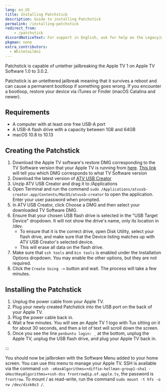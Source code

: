 ```yaml
---
lang: en_US
title: Installing Patchstick
description: Guide to installing Patchstick
permalink: /installing-patchstick
redirect_from:
    - /patchstick
discordNoticeText: For support in English, ask for help on the LegacyJailbreak [Discord Server](http://discord.legacyjailbreak.com/).
pkgman: none
extra_contributors:
  - WhitetailAni
---
```


Patchstick is capable of untether jailbreaking the Apple TV 1 on Apple TV Software 1.0 to 3.0.2.

Patchstick is an <router-link to="/types-of-jailbreak/#untethered-jailbreaks">untethered</router-link> jailbreak meaning that it survives a reboot and can cause a permanent bootloop if something goes wrong. If you encounter a bootloop, restore your device via iTunes or Finder (macOS Catalina and newer).

## Requirements

- A computer with at least one free USB-A port
- A USB-A flash drive with a capacity between 1GB and 64GB
- macOS 10.8 to 10.13

## Creating the Patchstick

1. Download the Apple TV software's restore DMG corresponding to the TV Software version that your Apple TV is running from [here](https://mega.nz/folder/k4FAXCIB#Fk7pxs6ikYzL3YBvAGX5ig/folder/cgUwDb5S). [This link](https://www.iclarified.com/970/appletv-firmware-download-locations) will tell you which DMG corresponds to what TV Software version
1. Download the latest version of [ATV USB Creator](https://mega.nz/folder/k4FAXCIB#Fk7pxs6ikYzL3YBvAGX5ig/folder/M1kWwbia)
1. Unzip ATV USB Creator and drag it to /Applications
1. Open Terminal and run the command `sudo /Applications/atvusb-creator.app/Contents/MacOS/atvusb-creator` to open the application. Enter your user password when prompted.
1. In ATV USB Creator, click Choose a DMG and then select your downloaded TV Software DMG.
1. Ensure that your chosen USB flash drive is selected in the "USB Target Device" dropdown. It will not show the drive's name, only its location in /dev.
    - To ensure that it is the correct drive, open Disk Utility, select your flash drive, and make sure that the Device listing matches up with ATV USB Creator's selected device.
    - This will erase all data on the flash drive.
1. Make sure that `ssh tools` and `bin tools` is enabled under the Installation Options dropdown. You may enable the other options, but they are not required.
1. Click the `Create Using ->` button and wait. The process will take a few minutes.

## Installing the Patchstick

1. Unplug the power cable from your Apple TV.
1. Plug your newly created Patchstick into the USB port on the back of your Apple TV.
1. Plug the power cable back in.
1. Wait a few minutes. You will see an Apple TV 1 logo with Tux sitting on it for about 30 seconds, and then a lot of text will scroll down the screen.
1. Once you see the line `penbuntu login: _` at the bottom, unplug the Apple TV, unplug the USB flash drive, and plug your Apple TV back in.

:::

You should now be jailbroken with the Software Menu added to your home screen. You can use this menu to manage your Apple TV. SSH is available via the command `ssh -oKexAlgorithms=+diffie-hellman-group1-sha1 -oHostKeyAlgorithms=+ssh-dss frontrow@ip.of.apple.tv`, the password is `frontrow`.
To mount / as read-write, run the command `sudo mount -t hfs -o rw /dev/disk0s3 /`.
